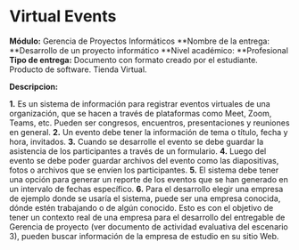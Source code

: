 # Virtual Events

**Módulo:** Gerencia de Proyectos Informáticos
**Nombre de la entrega: **Desarrollo de un proyecto informático
**Nivel académico: **Profesional
**Tipo de entrega:** Documento con formato creado por el estudiante. Producto de software. Tienda Virtual.

**Descripcion:**

**1.** Es un sistema de información para registrar eventos virtuales de una organización, que se hacen a través de plataformas como Meet, Zoom, Teams, etc. Pueden ser congresos, encuentros, presentaciones y reuniones en general.
**2.** Un evento debe tener la información de tema o título, fecha y hora, invitados.
**3.** Cuando se desarrolle el evento se debe guardar la asistencia de los participantes a través de un formulario.
**4.** Luego del evento se debe poder guardar archivos del evento como las diapositivas, fotos o archivos que se envíen los participantes.
**5.** El sistema debe tener una opción para generar un reporte de los eventos que se han generado en un intervalo de fechas específico.
**6.** Para el desarrollo elegir una empresa de ejemplo donde se usaría el sistema, puede ser una empresa conocida, dónde estén trabajando o de algún conocido. Esto es con el objetivo de tener un contexto real de una empresa para el desarrollo del entregable de Gerencia de proyecto (ver documento de actividad evaluativa del escenario 3), pueden buscar información de la empresa de estudio en su sitio Web.
